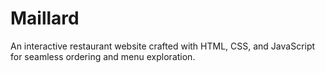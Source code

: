 # Maillard
An interactive restaurant website crafted with HTML, CSS, and JavaScript for seamless ordering and menu exploration.
